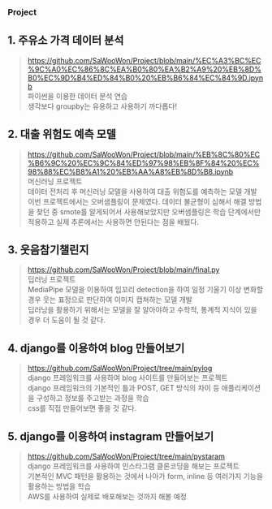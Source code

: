### Project
## 1. 주유소 가격 데이터 분석 <br>
  > https://github.com/SaWooWon/Project/blob/main/%EC%A3%BC%EC%9C%A0%EC%86%8C%EA%B0%80%EA%B2%A9%20%EB%8D%B0%EC%9D%B4%ED%84%B0%20%EB%B6%84%EC%84%9D.ipynb <br>
  > 파이썬을 이용한 데이터 분석 연습 <br>
  > 생각보다 groupby는 유용하고 사용하기 까다롭다! <br>

## 2. 대출 위험도 예측 모델 <br>
  > https://github.com/SaWooWon/Project/blob/main/%EB%8C%80%EC%B6%9C%20%EC%9C%84%ED%97%98%EB%8F%84%20%EC%98%88%EC%B8%A1%20%EB%AA%A8%EB%8D%B8.ipynb <br>
  > 머신러닝 프로젝트 <br>
  > 데이터 전처리 후 머신러닝 모델을 사용하여 대출 위험도를 예측하는 모델 개발 <br>
  > 이번 프로젝트에서는 오버샘플링이 문제였다. 데이터 불균형이 심해서 해결 방법을 찾던 중 smote를 알게되어서 사용해보았지만 오버샘플링은 학습 단계에서만 적용하고 실제 추론에서는 사용하면 안된다는 점을 배웠다. <br>


## 3. 웃음참기챌린지 <br>
  > https://github.com/SaWooWon/Project/blob/main/final.py <br>
  > 딥러닝 프로젝트 <br>
  > MediaPipe 모델을 이용하여 입꼬리 detection을 하여 일정 기울기 이상 변화할 경우 웃는 표정으로 판단하여 이미지 캡쳐하는 모델 개발 <br>
  > 딥러닝을 활용하기 위해서는 모델을 잘 알아야하고 수학적, 통계적 지식이 있을 경우 더 도움이 될 것 같다. <br>

## 4. django를 이용하여 blog 만들어보기 <br>
  > https://github.com/SaWooWon/Project/tree/main/pylog <br>
  > django 프레임워크를 사용하여 blog 사이트를 만들어보는 프로젝트 <br>
  > django 프레임워크의 기본적인 틀과 POST, GET 방식의 차이 등 애플리케이션을 구성하고 정보를 주고받는 과정을 학습 <br>
  > css를 직접 만들어보면 좋을 것 같다. <br>

## 5. django를 이용하여 instagram 만들어보기 <br>
  > https://github.com/SaWooWon/Project/tree/main/pystaram <br>
  > django 프레임워크를 사용하여 인스타그램 클론코딩을 해보는 프로젝트 <br>
  > 기본적인 MVC 패턴을 활용하는 것에서 나아가 form, inline 등 여러가지 기능을 활용하는 방법을 학습 <br>
  > AWS를 사용하여 실제로 배포해보는 것까지 해볼 예정

